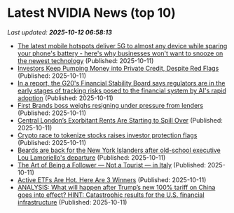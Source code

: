 # Latest NVIDIA News (top 10)
_Last updated: **2025-10-12 06:58:13**_

- [The latest mobile hotspots deliver 5G to almost any device while sparing your phone's battery - here's why businesses won't want to snooze on the newest technology](https://www.techradar.com/pro/the-latest-mobile-hotspots-deliver-5g-to-almost-any-device-while-sparing-your-phones-battery-heres-why-businesses-wont-want-to-snooze-on-the-newest-technology) (Published: 2025-10-11)
- [Investors Keep Pumping Money into Private Credit, Despite Red Flags](https://biztoc.com/x/0e255d4d19a94dd1) (Published: 2025-10-11)
- [In a report, the G20's Financial Stability Board says regulators are in the early stages of tracking risks posed to the financial system by AI's rapid adoption](https://biztoc.com/x/b6bd91f164917f64) (Published: 2025-10-11)
- [First Brands boss weighs resigning under pressure from lenders](https://biztoc.com/x/f5683a009c0cf3de) (Published: 2025-10-11)
- [Central London’s Exorbitant Rents Are Starting to Spill Over](https://biztoc.com/x/81c52510a793d1d3) (Published: 2025-10-11)
- [Crypto race to tokenize stocks raises investor protection flags](https://economictimes.indiatimes.com/markets/cryptocurrency/crypto-news/crypto-race-to-tokenize-stocks-raises-investor-protection-flags/articleshow/124471348.cms) (Published: 2025-10-11)
- [Beards are back for the New York Islanders after old-school executive Lou Lamoriello's departure](https://biztoc.com/x/a333102cb1f6ae13) (Published: 2025-10-11)
- [The Art of Being a Follower — Not a Tourist — in Italy](https://biztoc.com/x/661e4aaf249e0b37) (Published: 2025-10-11)
- [Active ETFs Are Hot. Here Are 3 Winners](https://biztoc.com/x/292e38a6cef2074e) (Published: 2025-10-11)
- [ANALYSIS: What will happen after Trump’s new 100% tariff on China goes into effect? HINT: Catastrophic results for the U.S. financial infrastructure](https://www.naturalnews.com/2025-10-11-analysis-what-will-happen-after-trumps-new-100-tariff-on-china-goes-into-effect-hint-catastrophic-results-for-the-u-s-financial-infrastructure.html) (Published: 2025-10-11)
